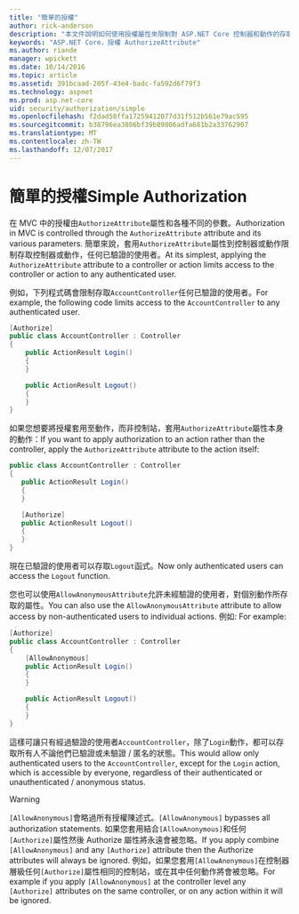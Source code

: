 ```yaml
---
title: "簡單的授權"
author: rick-anderson
description: "本文件說明如何使用授權屬性來限制對 ASP.NET Core 控制器和動作的存取。"
keywords: "ASP.NET Core，授權 AuthorizeAttribute"
ms.author: riande
manager: wpickett
ms.date: 10/14/2016
ms.topic: article
ms.assetid: 391bcaad-205f-43e4-badc-fa592d6f79f3
ms.technology: aspnet
ms.prod: asp.net-core
uid: security/authorization/simple
ms.openlocfilehash: f2dad58ffa17259412077d31f512b561e79ac595
ms.sourcegitcommit: b38796ea3806bf39b89806adfa681b2a33762907
ms.translationtype: MT
ms.contentlocale: zh-TW
ms.lasthandoff: 12/07/2017
---
```

# <a name="simple-authorization"></a><span data-ttu-id="30252-104">簡單的授權</span><span class="sxs-lookup"><span data-stu-id="30252-104">Simple Authorization</span></span>

<a name="security-authorization-simple"></a>

<span data-ttu-id="30252-105">在 MVC 中的授權由`AuthorizeAttribute`屬性和各種不同的參數。</span><span class="sxs-lookup"><span data-stu-id="30252-105">Authorization in MVC is controlled through the `AuthorizeAttribute` attribute and its various parameters.</span></span> <span data-ttu-id="30252-106">簡單來說，套用`AuthorizeAttribute`屬性到控制器或動作限制存取控制器或動作，任何已驗證的使用者。</span><span class="sxs-lookup"><span data-stu-id="30252-106">At its simplest, applying the `AuthorizeAttribute` attribute to a controller or action limits access to the controller or action to any authenticated user.</span></span>

<span data-ttu-id="30252-107">例如，下列程式碼會限制存取`AccountController`任何已驗證的使用者。</span><span class="sxs-lookup"><span data-stu-id="30252-107">For example, the following code limits access to the `AccountController` to any authenticated user.</span></span>

```csharp
[Authorize]
public class AccountController : Controller
{
    public ActionResult Login()
    {
    }

    public ActionResult Logout()
    {
    }
}
```

<span data-ttu-id="30252-108">如果您想要將授權套用至動作，而非控制站，套用`AuthorizeAttribute`屬性本身的動作：</span><span class="sxs-lookup"><span data-stu-id="30252-108">If you want to apply authorization to an action rather than the controller, apply the `AuthorizeAttribute` attribute to the action itself:</span></span>

```csharp
public class AccountController : Controller
{
   public ActionResult Login()
   {
   }

   [Authorize]
   public ActionResult Logout()
   {
   }
}
```

<span data-ttu-id="30252-109">現在已驗證的使用者可以存取`Logout`函式。</span><span class="sxs-lookup"><span data-stu-id="30252-109">Now only authenticated users can access the `Logout` function.</span></span>

<span data-ttu-id="30252-110">您也可以使用`AllowAnonymousAttribute`允許未經驗證的使用者，對個別動作所存取的屬性。</span><span class="sxs-lookup"><span data-stu-id="30252-110">You can also use the `AllowAnonymousAttribute` attribute to allow access by non-authenticated users to individual actions.</span></span> <span data-ttu-id="30252-111">例如: </span><span class="sxs-lookup"><span data-stu-id="30252-111">For example:</span></span>

```csharp
[Authorize]
public class AccountController : Controller
{
    [AllowAnonymous]
    public ActionResult Login()
    {
    }

    public ActionResult Logout()
    {
    }
}
```

<span data-ttu-id="30252-112">這樣可讓只有經過驗證的使用者`AccountController`，除了`Login`動作，都可以存取所有人不論他們已驗證或未驗證 / 匿名的狀態。</span><span class="sxs-lookup"><span data-stu-id="30252-112">This would allow only authenticated users to the `AccountController`, except for the `Login` action, which is accessible by everyone, regardless of their authenticated or unauthenticated / anonymous status.</span></span>

>[!WARNING]
> <span data-ttu-id="30252-113">`[AllowAnonymous]`會略過所有授權陳述式。</span><span class="sxs-lookup"><span data-stu-id="30252-113">`[AllowAnonymous]` bypasses all authorization statements.</span></span> <span data-ttu-id="30252-114">如果您套用結合`[AllowAnonymous]`和任何`[Authorize]`屬性然後 Authorize 屬性將永遠會被忽略。</span><span class="sxs-lookup"><span data-stu-id="30252-114">If you apply combine `[AllowAnonymous]` and any `[Authorize]` attribute then the Authorize attributes will always be ignored.</span></span> <span data-ttu-id="30252-115">例如，如果您套用`[AllowAnonymous]`在控制器層級任何`[Authorize]`屬性相同的控制站，或在其中任何動作將會被忽略。</span><span class="sxs-lookup"><span data-stu-id="30252-115">For example if you apply `[AllowAnonymous]` at the controller level any `[Authorize]` attributes on the same controller, or on any action within it will be ignored.</span></span>
